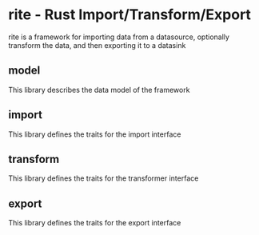 # rite - Rust Import/Transform/Export
rite is a framework for importing data from a datasource, optionally transform the data, and then exporting it to a datasink

## model
This library describes the data model of the framework

## import
This library defines the traits for the import interface

## transform
This library defines the traits for the transformer interface

## export
This library defines the traits for the export interface
